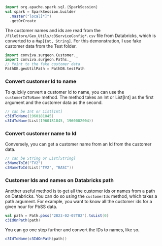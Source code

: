 ```scala mdoc
import org.apache.spark.sql.{SparkSession}
val spark = SparkSession.builder
  .master("local[*]")
  .getOrCreate
```


The customer names and ids are read from the
`/FileStore/Geo_Utils/c3ServiceConfig*.csv` file from Databricks, which is
converted to a `Map[Int, String]`. For this demonstration, I use fake customer
data from the Test folder.

```scala mdoc
import conviva.surgeon.Customer._
import conviva.surgeon.Paths._
// Point to the fake customer data
PathDB.geoUtilPath = PathDB.testPath
```

### Convert customer Id to name

To quickly convert a customer Id to name, you can use the `customerIdToName`
method. The method takes an Int or List[Int] as the first argument and the
customer data as the second. 

```scala mdoc 
// can be Int or List[Int]
c3IdToName(1960181845)
c3IdToName(List(1960181845, 1960002004))
```
### Convert customer name to Id

Conversely, you can get a customer name from an Id from the customer data. 

```scala mdoc 
// can be String or List[String]
c3NameToId("TV2")
c3NameToId(List("TV2", "BASC"))
```

### Customer Ids and names on Databricks path

Another useful method is to get all the customer ids or names from a path on
Databricks. You can do so using the `customerIds` method, which takes a path
argument.  For example, you want to know all the customer ids for a given hour
for PbSS data. 

```scala mdoc
val path = Path.pbss("2023-02-07T02").toList(0)
c3IdOnPath(path)
```

You can go one step further and convert the IDs to names, like so.

```scala mdoc
c3IdToName(c3IdOnPath(path))
```





